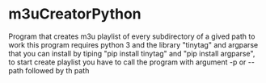# m3uCreatorPython
Program that creates m3u playlist of every subdirectory of a gived path
to work this program requires python 3 and the library "tinytag" and  argparse that you can install by tiping "pip install tinytag"
and "pip install  argparse", to start create playlist you have to call the program with argument -p or --path followed by th path
